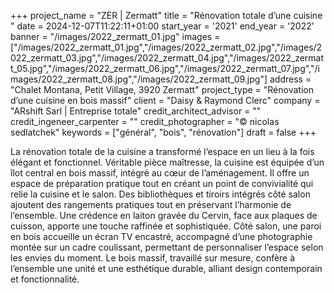 +++
project_name = "ZER | Zermatt"
title = "Rénovation totale d’une cuisine "
date = 2024-12-07T11:22:11+01:00
start_year = '2021'
end_year = '2022'
banner = "/images/2022_zermatt_01.jpg"
images = ["/images/2022_zermatt_01.jpg","/images/2022_zermatt_02.jpg","/images/2022_zermatt_03.jpg","/images/2022_zermatt_04.jpg","/images/2022_zermatt_05.jpg","/images/2022_zermatt_06.jpg","/images/2022_zermatt_07.jpg","/images/2022_zermatt_08.jpg","/images/2022_zermatt_09.jpg"]
address = "Chalet Montana, Petit Village, 3920 Zermatt"
project_type = "Rénovation d’une cuisine en bois massif"
client = "Daisy & Raymond Clerc"
company = "ARshift Sarl | Entreprise totale"
credit_architect_advisor = ""
credit_ingeneer_carpenter = ""
credit_photographer = "© nicolas sedlatchek"
keywords = ["général", "bois", "rénovation"]
draft = false
+++


La rénovation totale de la cuisine a transformé l’espace en un lieu à la fois élégant et fonctionnel. Véritable pièce maîtresse, la cuisine est équipée d’un îlot central en bois massif, intégré au cœur de l’aménagement. Il offre un espace de préparation pratique tout en créant un point de convivialité qui relie la cuisine et le salon. Des bibliothèques et tiroirs intégrés côté salon ajoutent des rangements pratiques tout en préservant l’harmonie de l’ensemble.
Une crédence en laiton gravée du Cervin, face aux plaques de cuisson, apporte une touche raffinée et sophistiquée. Côté salon, une paroi en bois accueille un écran TV encastré, accompagné d’une photographie montée sur un cadre coulissant, permettant de personnaliser l’espace selon les envies du moment. Le bois massif, travaillé sur mesure, confère à l’ensemble une unité et une esthétique durable, alliant design contemporain et fonctionnalité.